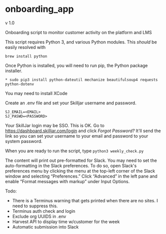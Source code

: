 # onboarding_app
v 1.0

Onboarding script to monitor customer activity on the platform and LMS

This script requires Python 3, and various Python modules. This _should_ be easily
resolved with

```brew install python```

Once Python is installed, you will need to run pip, the Python package installer.
```
* sudo pip3 install python-dateutil mechanize beautifulsoup4 requests python-dotenv
```
You may need to install XCode

Create an .env file and set your Skilljar username and password.
```
SJ_EMAIL=<EMAIL>
SJ_PASWD=<PASSWORD>
```
Your SkillJar login may be SSO. This is OK. Go to https://dashboard.skilljar.com/login and click *Forgot Password?* It'll send the link so you can set your username to your email and password to your system password.

When you are ready to run the script, type ```python3 weekly_check.py```

The content will print out pre-formatted for Slack. You may need to set the auto-formatting in the Slack preferences. To do so, open Slack's preferences menu by clicking the menu at the top-left corner of the Slack window and selecting “Preferences.” Click “Advanced” in the left pane and enable “Format messages with markup” under Input Options.

Todo: 
 * There is a Terminus warning that gets printed when there are no sites. I need to suppress this.
 * Terminus auth check and login
 * Exclude org UUIDS in .env
 * Harvest API to display time w/customer for the week
 * Automatic submission into Slack
